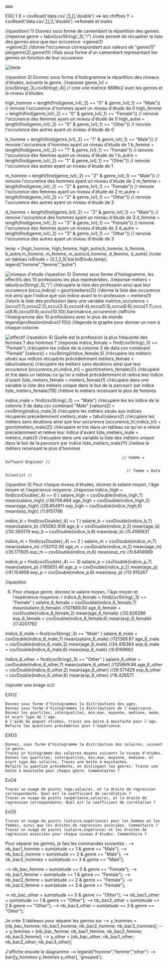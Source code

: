 aaa

EXO 1
 X = csvRead('data.csv',[],[],'double') ==> les chiffres
    Y = csvRead('data.csv',[],[],'double') ==>female et males


   //question// 1) Donnez sous forme de camembert la répartition des genres.
   //repense genre = tabul(csvString(:,3),"i")                   //cela permet de récupèrer la liste des genres ainsi que leur occurence
        ->genre(1)                                     
        ->genre(2)                                      //donne l'occurence correspondant aux valeurs de "genre(1)"
    pie(genre(2),genre(1))                              //fais sous forme d'un camembert représentant les genres en fonction de leur occurence



![texte](camembert_genre_1.1.png)


//question
   2) Donnez sous forme d'histogramme la répartition des niveaux d'études, suivants le genre.
//reponse
genre_lvl = [csvString(:,3),csvString(:,4)]                                     // crée une matrice 6699x2 avec les genres et le niveau d'études

high_homme = length(find(genre_lvl(:,2) == "0" & genre_lvl(:,1) == "Male"))     // renvoie l'occurence d'hommes ayant un niveau d'étude de 0
high_femme = length(find(genre_lvl(:,2) == "0" & genre_lvl(:,1) == "Female"))   // renvoie l'occurence des femmes ayant un niveau d'étude de 0
high_autre = length(find(genre_lvl(:,2) == "0" & genre_lvl(:,1) == "Other"))    // renvoie l'occurence des autres ayant un niveau d'étude de 0

b_homme = length(find(genre_lvl(:,2) == "1" & genre_lvl(:,1) == "Male"))        // renvoie l'occurence d'hommes ayant un niveau d'étude de 1
b_femme = length(find(genre_lvl(:,2) == "1" & genre_lvl(:,1) == "Female"))      // renvoie l'occurence des femmes ayant un niveau d'étude de 1
b_autre = length(find(genre_lvl(:,2) == "1" & genre_lvl(:,1) == "Other"))       // renvoie l'occurence des autres ayant un niveau d'étude de 1

m_homme = length(find(genre_lvl(:,2) == "2" & genre_lvl(:,1) == "Male"))        // renvoie l'occurence des hommes ayant un niveau d'étude de 2
m_femme = length(find(genre_lvl(:,2) == "2" & genre_lvl(:,1) == "Female"))      // renvoie l'occurence des femmes ayant un niveau d'étude de 2
m_autre = length(find(genre_lvl(:,2) == "2" & genre_lvl(:,1) == "Other"))       // renvoie l'occurence des autres ayant un niveau d'étude de 2

d_homme = length(find(genre_lvl(:,2) == "3" & genre_lvl(:,1) == "Male"))        // renvoie l'occurence des hommes ayant un niveau d'étude de 3
d_femme = length(find(genre_lvl(:,2) == "3" & genre_lvl(:,1) == "Female"))      // renvoie l'occurence des femmes ayant un niveau d'étude de 3
d_autre = length(find(genre_lvl(:,2) == "3" & genre_lvl(:,1) == "Other"))       // renvoie l'occurence des autres ayant un niveau d'étude de 3

temp = [high_homme, high_femme, high_autre;b_homme, b_femme, b_autre;m_homme, m_femme, m_autre;d_homme, d_femme, d_autre]   //crée un tableau 
lvlEtude = [0,1,2,3]
bar(lvlEtude,temp);
legend("homme","femme","autre")


![niveaux d'etude](niveaux_etude_1_2.png)
//question
    3) Donnez sous forme d'histogramme, les effectifs des 10 professions les plus représentées.
//reponse
metiers = tabul(csvString(:,5),"i")                                 //récupère la liste des profession ainsi que leur occurence
[occu,indice] = gsort(metiers(2))                                   //donne la liste des occurence trié ainsi que l'indice que son indice avant le tri
profession = metiers(1)                                             //stock la liste des profession dans une variable
matrice_occurence = [occu(1:1),occu(2:2),occu(3:3),occu(4:4),occu(5:5),occu(6:6),occu(7:7),occu(8:8),occu(9:9),occu(10:10)]
bar(matrice_occurence)                                              //affiche l'histogramme des 10 professions avec le plus de monde
legend(profession(indice(1:10)))                                    //légende le graphe pour donner un nom à chaque colonne

![effectif](effectif_metiers.png)
//question
   4)  Quelle est la profession la plus fréquente des femmes ? des hommes ?
//reponse
indice_female = find(csvString(:,3) == "Female")        //récupère les indice de la colonne 3 de data.csv contenant "Female"
[valeurs] = csvString(indice_female,5)                  //récupère les métiers situés aux indices récupérés précédemment
metiers_female = tabul(valeurs)                         //récupère les métiers sans doublons ainsi que leur occurence
[occurence_tri,indice_tri] = gsort(metiers_female(2))   //récupère et trie dans un tableau ce qu'on a relevé précédemment et relève leur indice d'avant
liste_metiers_female = metiers_female(1)                //récupère dans une variable la liste des métiers unique dans le but de la parcourir par indice
liste_metiers_female(119)                               //relève le métiers recensant le plus de femmes

 indice_male = find(csvString(:,3) == "Male")            //récupère les les indice de la colonne 3 de data.csv contenant "Male"
[valeurs2] = csvString(indice_male,5)                   //récupère les métiers situés aux indices récupérés précédemment
metiers_male = tabul(valeurs2)                          //récupère les métiers sans doublons ainsi que leur occurence
[occurence_tri,indice_tri] = gsort(metiers_male(2))     //récupère et trie dans un tableau ce qu'on a relevé précédemment et relève leur indice d'avant
liste_metiers_male = metiers_male(1)                    //récupère dans une variable la liste des métiers unique dans le but de la parcourir par indice
liste_metiers_male(11)                                  //relève le métiers recensant le plus d'hommes

                                                        // homme = Software Engineer //

                                                          // femme = Data Scientist //
//question
   5)  Pour chaque niveau d'études, donnez le salaire moyen, l'âge moyen et l'expérience moyenne.
//reponse
indice_high = find(csvDouble(:,4) == 0 )
salaire_high = csvDouble(indice_high,7)
mean(salaire_high)                                      //36706.694
age_high = csvDouble(indice_high,2)
mean(age_high)                                          //26.854911
exp_high = csvDouble(indice_high,6)
mean(exp_high)                                          //1.9151786

indice_b = find(csvDouble(:,4) == 1 )
salaire_b = csvDouble(indice_b,7)
mean(salaire_b)                                         //95082.909
age_b = csvDouble(indice_b,2)
mean(age_b)                                             //30.260179
exp_b = csvDouble(indice_b,6)
mean(exp_b)                                             //5.4195631

indice_m = find(csvDouble(:,4) == 2 )
salaire_m = csvDouble(indice_m,7)
mean(salaire_m)                                         //130112.06
age_m = csvDouble(indice_m,2)
mean(age_m)                                             //35.171505
exp_m = csvDouble(indice_m,6)
mean(exp_m)                                             //9.6456989

indice_p = find(csvDouble(:,4) == 3)
salaire_p = csvDouble(indice_p,7)
mean(salaire_p)                                         //165651.46
age_p = csvDouble(indice_p,2)
mean(age_p)                                             //41.154858
exp_p = csvDouble(indice_p,6)
mean(exp_p)                                             //13.915267

//question

   6)  Pour chaque genre, donnez le salaire moyen, l'âge moyen et l'expérience moyenne.
r
indice_6_female = find(csvString(:,3) == "Female" )
salaire_6_female = csvDouble(indice_6_female,7)
mean(salaire_6_female)					                //107889.00
age_6_female = csvDouble(indice_6_female,2)
mean(age_6_female)					                    //32.626286
exp_6_female = csvDouble(indice_6_female,6)
mean(exp_6_female)					                    //7.4201792

indice_6_male = find(csvString(:,3) == "Male" )
salaire_6_male = csvDouble(indice_6_male,7)
mean(salaire_6_male)					                //121389.87
age_6_male = csvDouble(indice_6_male,2)
mean(age_6_male)					                    //34.416394
exp_6_male = csvDouble(indice_6_male,6)
mean(exp_6_male)					                    //8.6169662


indice_6_other = find(csvString(:,3) == "Other" )
salaire_6_other = csvDouble(indice_6_other,7)
mean(salaire_6_other)					                //125869.86
age_6_other = csvDouble(indice_6_other,2)
mean(age_6_other)					                    //39.571429
exp_6_other = csvDouble(indice_6_other,6)
mean(exp_6_other)					                    //16.428571

//ajouter une image ici//
  
EXO2

    Donnez sous forme d'histogrammes la distributions des ages.
    Donnez sous forme d'histogrammes la distributions de l'expérience.
    Donnez les quartiles, interquatiles, min,max, moyenne, mediane, mode, et ecart type de l'age.
    A l'aide du paquet stixbox, tracez une boite à moustache pour l'age.
    Refaire les questions précédentes pour l'expérience.









EXO3

    Donnez, sous forme d'histogramme la distribution des salaires, suivant le genre.
    Tracez un histogramme des salaires moyens suivants le niveau d'études.
    Donnez les quartiles, interquatiles, min,max, moyenne, mediane, et ecart type des salaires. Tracez une boite à moustaches.
    Refaire la question précédente, en distingant les genres. Tracez une boîte à moustache pour chaque genre. Commentaires ?

ExO4

    Tracez un nuage de points (age,salaire), et la droite de regression correspondante. Quel est le coefficient de corrélation ?
    Tracez un nuage de points (expérience,salaire), et la droite de regression correspondante. Quel est le coefficient de corrélation ?

ExO5

    Tracez un nuage de points (salaire,expérience) pour les hommes et les femmes, ainsi que les droites de regression associées. Commentaire ?
    Tracez un nuage de points (salaire,expérince) et les droites de regression associées pour chaque niveau d'études. Commentaire ?



Pour séparer les genres, je fais les commandes suivantes :
--> nb_bac1_homme = sum(etude == 1 & genre == "Male");
--> nb_bac2_homme = sum(etude == 2 & genre == "Male");
--> nb_bac3_hommes = sum(etude == 3 & genre == "Male");

--> nb_bac_femme = sum(etude == 0 & genre == "Female");
--> nb_bac1_femme = sum(etude == 1 & genre == "Female");
--> nb_bac2_femme = sum(etude == 2 & genre == "Female");
--> nb_bac3_femme = sum(etude == 3 & genre == "Female");

-> nb_bac_other = sum(etude == 0 & genre == "Other");
--> nb_bac1_other = sum(etude == 1 & genre == "Other");
--> nb_bac2_other = sum(etude == 2 & genre == "Other");
--> nb_bac3_other = sum(etude == 3 & genre == "Other");

Je crée 3 tableaux pour séparer les genres sur 
--> y_hommes = [nb_bac_homme; nb_bac1_homme; nb_bac2_homme; nb_bac3_hommes];
--> y_femmes = [nb_bac_femme; nb_bac1_femme; nb_bac2_femme; nb_bac3_femme];
--> y_other = [nb_bac_other; nb_bac1_other; nb_bac2_other; nb_bac3_other];

J'affiche ensuite le diagramme
--> legend("homme","femme","other")
--> bar([y_hommes y_femmes y_other], 'grouped');

[def]: camembert_genre_1.1.png